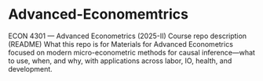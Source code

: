 # Advanced-Economemtrics
ECON 4301 — Advanced Econometrics (2025-II) Course repo description (README)  What this repo is for Materials for Advanced Econometrics focused on modern micro-econometric methods for causal inference—what to use, when, and why, with applications across labor, IO, health, and development. 
